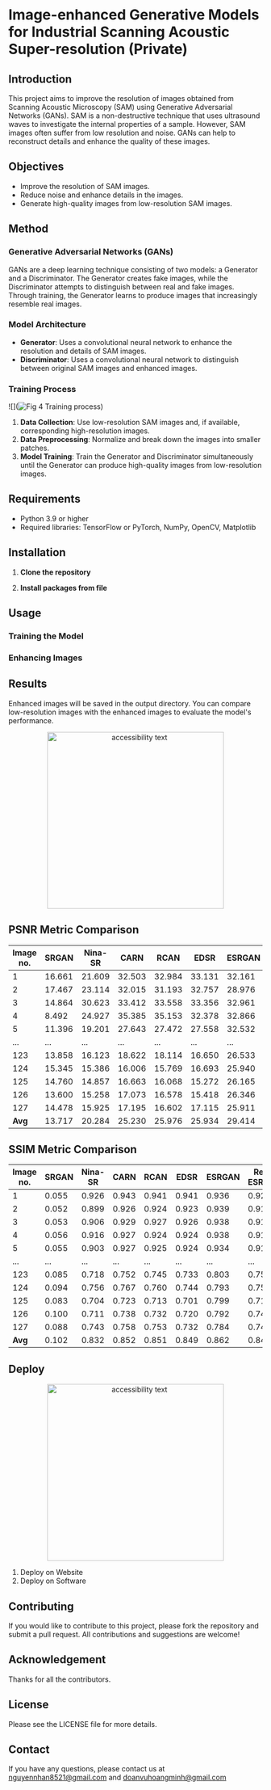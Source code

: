 # Image-enhanced Generative Models for Industrial Scanning Acoustic Super-resolution (Private)

## Introduction

This project aims to improve the resolution of images obtained from Scanning Acoustic Microscopy (SAM) using Generative Adversarial Networks (GANs). SAM is a non-destructive technique that uses ultrasound waves to investigate the internal properties of a sample. However, SAM images often suffer from low resolution and noise. GANs can help to reconstruct details and enhance the quality of these images.

## Objectives

- Improve the resolution of SAM images.
- Reduce noise and enhance details in the images.
- Generate high-quality images from low-resolution SAM images.

## Method

### Generative Adversarial Networks (GANs)

GANs are a deep learning technique consisting of two models: a Generator and a Discriminator. The Generator creates fake images, while the Discriminator attempts to distinguish between real and fake images. Through training, the Generator learns to produce images that increasingly resemble real images.

### Model Architecture

- **Generator**: Uses a convolutional neural network to enhance the resolution and details of SAM images.
- **Discriminator**: Uses a convolutional neural network to distinguish between original SAM images and enhanced images.

### Training Process

![](![Fig  4  Training process](https://github.com/user-attachments/assets/10125552-1be4-4111-af43-cf6a9d500de7))

1. **Data Collection**: Use low-resolution SAM images and, if available, corresponding high-resolution images.
2. **Data Preprocessing**: Normalize and break down the images into smaller patches.
3. **Model Training**: Train the Generator and Discriminator simultaneously until the Generator can produce high-quality images from low-resolution images.

## Requirements

- Python 3.9 or higher
- Required libraries: TensorFlow or PyTorch, NumPy, OpenCV, Matplotlib

## Installation

1. **Clone the repository**


2. **Install packages from file**

## Usage
### Training the Model
### Enhancing Images
## Results
Enhanced images will be saved in the output directory. You can compare low-resolution images with the enhanced images to evaluate the model's performance.

<p align="center">
  <img src="https://github.com/NTN-hacker/SAMGAN/blob/main/assets/picture/Github_Result.png" width="350" alt="accessibility text">
</p>

## PSNR Metric Comparison

| Image no. | SRGAN  | Nina-SR | CARN   | RCAN   | EDSR   | ESRGAN | Real-ESRGAN | SAMGAN (Ours) |
|-----------|--------|---------|--------|--------|--------|--------|-------------|---------------|
| 1         | 16.661 | 21.609  | 32.503 | 32.984 | 33.131 | 32.161 | 35.677      | 39.867        |
| 2         | 17.467 | 23.114  | 32.015 | 31.193 | 32.757 | 28.976 | 34.659      | 39.789        |
| 3         | 14.864 | 30.623  | 33.412 | 33.558 | 33.356 | 32.961 | 33.658      | 39.731        |
| 4         | 8.492  | 24.927  | 35.385 | 35.153 | 32.378 | 32.866 | 35.038      | 39.632        |
| 5         | 11.396 | 19.201  | 27.643 | 27.472 | 27.558 | 32.532 | 29.511      | 39.555        |
| ...       | ...    | ...     | ...    | ...    | ...    | ...    | ...         | ...           |
| 123       | 13.858 | 16.123  | 18.622 | 18.114 | 16.650 | 26.533 | 26.197      | 26.813        |
| 124       | 15.345 | 15.386  | 16.006 | 15.769 | 16.693 | 25.940 | 24.801      | 26.804        |
| 125       | 14.760 | 14.857  | 16.663 | 16.068 | 15.272 | 26.165 | 26.325      | 26.725        |
| 126       | 13.600 | 15.258  | 17.073 | 16.578 | 15.418 | 26.346 | 25.720      | 26.645        |
| 127       | 14.478 | 15.925  | 17.195 | 16.602 | 17.115 | 25.911 | 27.107      | 26.349        |
| **Avg**   | 13.717 | 20.284  | 25.230 | 25.976 | 25.934 | 29.414 | 30.630      | 33.978        |

## SSIM Metric Comparison

| Image no. | SRGAN  | Nina-SR | CARN   | RCAN   | EDSR   | ESRGAN | Real-ESRGAN | SAMGAN (Ours) |
|-----------|--------|---------|--------|--------|--------|--------|-------------|---------------|
| 1         | 0.055  | 0.926   | 0.943  | 0.941  | 0.941  | 0.936  | 0.929       | 0.962         |
| 2         | 0.052  | 0.899   | 0.926  | 0.924  | 0.923  | 0.939  | 0.910       | 0.950         |
| 3         | 0.053  | 0.906   | 0.929  | 0.927  | 0.926  | 0.938  | 0.910       | 0.953         |
| 4         | 0.056  | 0.916   | 0.927  | 0.924  | 0.924  | 0.938  | 0.911       | 0.952         |
| 5         | 0.055  | 0.903   | 0.927  | 0.925  | 0.924  | 0.934  | 0.910       | 0.951         |
| ...       | ...    | ...     | ...    | ...    | ...    | ...    | ...         | ...           |
| 123       | 0.085  | 0.718   | 0.752  | 0.745  | 0.733  | 0.803  | 0.750       | 0.834         |
| 124       | 0.094  | 0.756   | 0.767  | 0.760  | 0.744  | 0.793  | 0.753       | 0.838         |
| 125       | 0.083  | 0.704   | 0.723  | 0.713  | 0.701  | 0.799  | 0.719       | 0.816         |
| 126       | 0.100  | 0.711   | 0.738  | 0.732  | 0.720  | 0.792  | 0.748       | 0.841         |
| 127       | 0.088  | 0.743   | 0.758  | 0.753  | 0.732  | 0.784  | 0.749       | 0.836         |
| **Avg**   | 0.102  | 0.832   | 0.852  | 0.851  | 0.849  | 0.862  | 0.842       | 0.906         |


## Deploy


<p align="center">
  <img src="https://github.com/NTN-hacker/SAMGAN/blob/main/assets/picture/Image_Release/Image7_Flowchart_DeployModel.jpg" width="350" alt="accessibility text">
</p>

1. Deploy on Website
2. Deploy on Software
## Contributing
If you would like to contribute to this project, please fork the repository and submit a pull request. All contributions and suggestions are welcome!

## Acknowledgement
Thanks for all the contributors.

## License
Please see the LICENSE file for more details.

## Contact
If you have any questions, please contact us at nguyennhan8521@gmail.com and doanvuhoangminh@gmail.com
